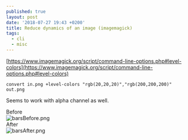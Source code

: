 ```yaml
---
published: true
layout: post
date: '2018-07-27 19:43 +0200'
title: Reduce dynamics of an image (imagemagick)
tags:
  - cli
  - misc
---
```

[https://www.imagemagick.org/script/command-line-options.php#level-colors](https://www.imagemagick.org/script/command-line-options.php#level-colors)

    convert in.png +level-colors "rgb(20,20,20)","rgb(200,200,200)" out.png
    
Seems to work with alpha channel as well.

Before  
![barsBefore.png]({{site.baseurl}}/media/barsBefore.png)  
After  
![barsAfter.png]({{site.baseurl}}/media/barsAfter.png)
